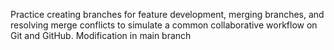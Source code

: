 Practice creating branches for feature development, merging branches, and resolving merge conflicts to simulate a common collaborative workflow on Git and GitHub.
Modification in main branch
